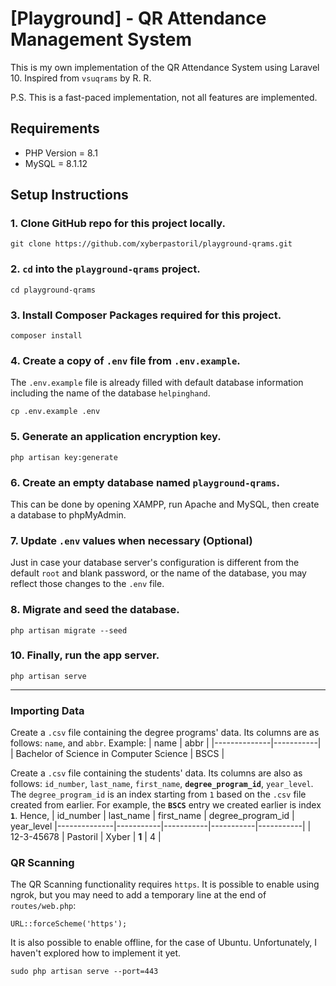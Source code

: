 # [Playground] - QR Attendance Management System

This is my own implementation of the QR Attendance System using Laravel 10. Inspired from `vsuqrams` by R. R.

P.S. This is a fast-paced implementation, not all features are implemented.

## Requirements
- PHP Version = 8.1
- MySQL = 8.1.12

## Setup Instructions
### 1. Clone GitHub repo for this project locally.
```
git clone https://github.com/xyberpastoril/playground-qrams.git
```

### 2. `cd` into the `playground-qrams` project.
```
cd playground-qrams
```

### 3. Install Composer Packages required for this project.
```
composer install
```

### 4. Create a copy of `.env` file from `.env.example`. 
The `.env.example` file is already filled with default database information including the name of the database `helpinghand`.
```
cp .env.example .env
```

### 5. Generate an application encryption key.
```
php artisan key:generate
```

### 6. Create an empty database named `playground-qrams`.
This can be done by opening XAMPP, run Apache and MySQL, then create a database to phpMyAdmin.

### 7. Update `.env` values when necessary (Optional)
Just in case your database server's configuration is different from the default `root` and blank password, or the name of the database, you may reflect those changes to the `.env` file.

### 8. Migrate and seed the database.
```
php artisan migrate --seed
```

### 10. Finally, run the app server.
```
php artisan serve
```
---

### Importing Data

Create a `.csv` file containing the degree programs' data. Its columns are as follows: `name`, and `abbr`.
Example:
| name         | abbr     |
|--------------|-----------|
| Bachelor of Science in Computer Science | BSCS     |

Create a `.csv` file containing the students' data. Its columns are also as follows: `id_number`, `last_name`, `first_name`, **`degree_program_id`**, `year_level`. The `degree_program_id` is an index starting from `1` based on the `.csv` file created from earlier.
For example, the **`BSCS`** entry we created earlier is index **`1`**. Hence,
| id_number       | last_name     | first_name       | degree_program_id      | year_level
|--------------|-----------|-----------|-----------|-----------|
| 12-3-45678 | Pastoril     | Xyber | **1** | 4 |

### QR Scanning
The QR Scanning functionality requires `https`. It is possible to enable using ngrok, but you may need to add a temporary line at the end of `routes/web.php`:
```
URL::forceScheme('https');
```

It is also possible to enable offline, for the case of Ubuntu. Unfortunately, I haven't explored how to implement it yet.
```
sudo php artisan serve --port=443
```
